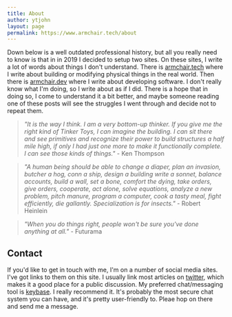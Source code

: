 ```yaml
---
title: About
author: ytjohn
layout: page
permalink: https://www.armchair.tech/about
---
```


Down below is a well outdated professional history, but all you really need to know is that in in 2019 I decided to setup two sites. On these sites, I write a lot of words about things I don't understand. There is [armchair.tech](https://armchair.tech) where I write about building or modifying physical things in the real world. Then there is [armchair.dev](https://armchair.dev) where I write about developing software. I don't really know what I'm doing, so I write about as if I did. There is a hope that in doing so, I come to understand it a bit better, and maybe someone reading one of these posts will see the struggles I went through and decide not to repeat them.

>_"It is the way I think. I am a very bottom-up thinker. If you give me the right kind of Tinker Toys, I can imagine the building. I can sit there and see primitives and recognize their power to build structures a half mile high, if only I had just one more to make it functionally complete. I can see those kinds of things."_  - Ken Thompson

>_"A human being should be able to change a diaper, plan an invasion, butcher a hog, conn a ship, design a building write a sonnet, balance accounts, build a wall, set a bone, comfort the dying, take orders, give orders, cooperate, act alone, solve equations, analyze a new problem, pitch manure, program a computer, cook a tasty meal, fight efficiently, die gallantly. Specialization is for insects."_  - Robert Heinlein

>_"When you do things right, people won't be sure you've done anything at all."_ - Futurama  

## Contact

If you'd like to get in touch with me, I'm on a number of social media sites. I've got links to them on this site. I usually link most articles on [twitter](https://twitter.com/thearmchairtech), which makes it a good place for a public discussion. My preferred chat/messaging tool is [keybase](https://keybase.io). I really recommend it. It's probably the most secure chat system you can have, and it's pretty user-friendly to. Pleae hop on there and send me a message.
